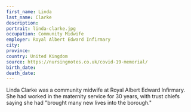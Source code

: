 ```yaml
---
first_name: Linda
last_name: Clarke
description: 
portrait: linda-clarke.jpg
occupation: Community Midwife
employer: Royal Albert Edward Infirmary
city: 
province: 
country: United Kingdom
source: https://nursingnotes.co.uk/covid-19-memorial/
birth_date: 
death_date: 
---
```


Linda Clarke was a community midwife at Royal Albert Edward Infirmary. She had worked in the maternity service for 30 years, with trust chiefs saying she had "brought many new lives into the borough."